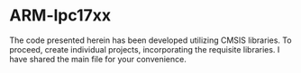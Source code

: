 # ARM-lpc17xx
The code presented herein has been developed utilizing CMSIS libraries. To proceed, create individual projects, incorporating the requisite libraries. I have shared the main file for your convenience.
